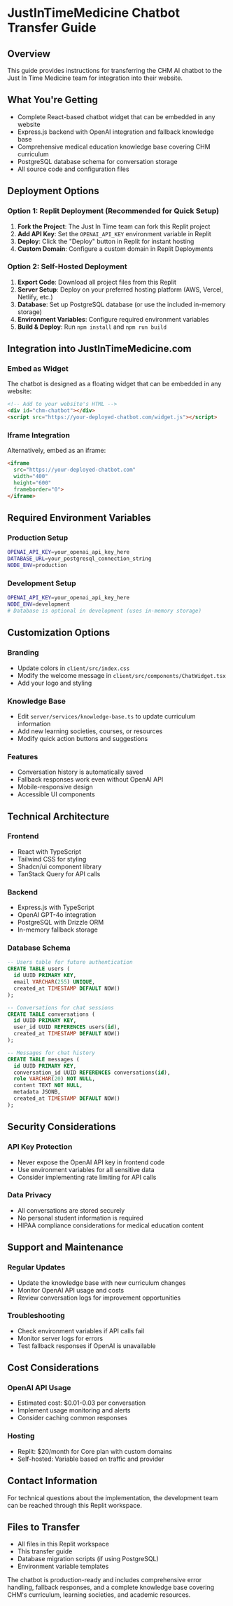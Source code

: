 # JustInTimeMedicine Chatbot Transfer Guide

## Overview
This guide provides instructions for transferring the CHM AI chatbot to the Just In Time Medicine team for integration into their website.

## What You're Getting
- Complete React-based chatbot widget that can be embedded in any website
- Express.js backend with OpenAI integration and fallback knowledge base
- Comprehensive medical education knowledge base covering CHM curriculum
- PostgreSQL database schema for conversation storage
- All source code and configuration files

## Deployment Options

### Option 1: Replit Deployment (Recommended for Quick Setup)
1. **Fork the Project**: The Just In Time team can fork this Replit project
2. **Add API Key**: Set the `OPENAI_API_KEY` environment variable in Replit
3. **Deploy**: Click the "Deploy" button in Replit for instant hosting
4. **Custom Domain**: Configure a custom domain in Replit Deployments

### Option 2: Self-Hosted Deployment
1. **Export Code**: Download all project files from this Replit
2. **Server Setup**: Deploy on your preferred hosting platform (AWS, Vercel, Netlify, etc.)
3. **Database**: Set up PostgreSQL database (or use the included in-memory storage)
4. **Environment Variables**: Configure required environment variables
5. **Build & Deploy**: Run `npm install` and `npm run build`

## Integration into JustInTimeMedicine.com

### Embed as Widget
The chatbot is designed as a floating widget that can be embedded in any website:

```html
<!-- Add to your website's HTML -->
<div id="chm-chatbot"></div>
<script src="https://your-deployed-chatbot.com/widget.js"></script>
```

### Iframe Integration
Alternatively, embed as an iframe:

```html
<iframe 
  src="https://your-deployed-chatbot.com" 
  width="400" 
  height="600"
  frameborder="0">
</iframe>
```

## Required Environment Variables

### Production Setup
```bash
OPENAI_API_KEY=your_openai_api_key_here
DATABASE_URL=your_postgresql_connection_string
NODE_ENV=production
```

### Development Setup
```bash
OPENAI_API_KEY=your_openai_api_key_here
NODE_ENV=development
# Database is optional in development (uses in-memory storage)
```

## Customization Options

### Branding
- Update colors in `client/src/index.css`
- Modify the welcome message in `client/src/components/ChatWidget.tsx`
- Add your logo and styling

### Knowledge Base
- Edit `server/services/knowledge-base.ts` to update curriculum information
- Add new learning societies, courses, or resources
- Modify quick action buttons and suggestions

### Features
- Conversation history is automatically saved
- Fallback responses work even without OpenAI API
- Mobile-responsive design
- Accessible UI components

## Technical Architecture

### Frontend
- React with TypeScript
- Tailwind CSS for styling
- Shadcn/ui component library
- TanStack Query for API calls

### Backend
- Express.js with TypeScript
- OpenAI GPT-4o integration
- PostgreSQL with Drizzle ORM
- In-memory fallback storage

### Database Schema
```sql
-- Users table for future authentication
CREATE TABLE users (
  id UUID PRIMARY KEY,
  email VARCHAR(255) UNIQUE,
  created_at TIMESTAMP DEFAULT NOW()
);

-- Conversations for chat sessions
CREATE TABLE conversations (
  id UUID PRIMARY KEY,
  user_id UUID REFERENCES users(id),
  created_at TIMESTAMP DEFAULT NOW()
);

-- Messages for chat history
CREATE TABLE messages (
  id UUID PRIMARY KEY,
  conversation_id UUID REFERENCES conversations(id),
  role VARCHAR(20) NOT NULL,
  content TEXT NOT NULL,
  metadata JSONB,
  created_at TIMESTAMP DEFAULT NOW()
);
```

## Security Considerations

### API Key Protection
- Never expose the OpenAI API key in frontend code
- Use environment variables for all sensitive data
- Consider implementing rate limiting for API calls

### Data Privacy
- All conversations are stored securely
- No personal student information is required
- HIPAA compliance considerations for medical education content

## Support and Maintenance

### Regular Updates
- Update the knowledge base with new curriculum changes
- Monitor OpenAI API usage and costs
- Review conversation logs for improvement opportunities

### Troubleshooting
- Check environment variables if API calls fail
- Monitor server logs for errors
- Test fallback responses if OpenAI is unavailable

## Cost Considerations

### OpenAI API Usage
- Estimated cost: $0.01-0.03 per conversation
- Implement usage monitoring and alerts
- Consider caching common responses

### Hosting
- Replit: $20/month for Core plan with custom domains
- Self-hosted: Variable based on traffic and provider

## Contact Information
For technical questions about the implementation, the development team can be reached through this Replit workspace.

## Files to Transfer
- All files in this Replit workspace
- This transfer guide
- Database migration scripts (if using PostgreSQL)
- Environment variable templates

The chatbot is production-ready and includes comprehensive error handling, fallback responses, and a complete knowledge base covering CHM's curriculum, learning societies, and academic resources.
